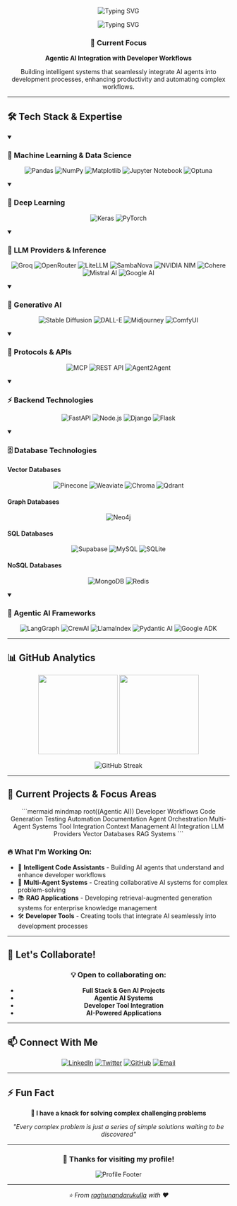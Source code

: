 <div align="center">

![Typing SVG](https://readme-typing-svg.demolab.com?font=Fira+Code&size=35&pause=1000&color=00D9FF&center=true&vCenter=true&width=800&lines=👋+Hi+there%2C+I'm+Raghu+Nandan+Erukulla!)

</div>

<div align="center">
  
![Typing SVG](https://readme-typing-svg.demolab.com?font=Fira+Code&size=30&pause=1000&color=00D9FF&center=true&vCenter=true&width=600&lines=Generative+AI+Developer;Agentic+AI+Specialist;Full+Stack+Developer;AI+Integration+Expert)

</div>

<div align="center">

### 🎯 Current Focus
**Agentic AI Integration with Developer Workflows**

Building intelligent systems that seamlessly integrate AI agents into development processes, enhancing productivity and automating complex workflows.

</div>

---

## 🛠️ Tech Stack & Expertise

<details open>
<summary><h3>🤖 Machine Learning & Data Science</h3></summary>

<div align="center">

![Pandas](https://img.shields.io/badge/pandas-%23150458.svg?style=for-the-badge&logo=pandas&logoColor=white)
![NumPy](https://img.shields.io/badge/numpy-%23013243.svg?style=for-the-badge&logo=numpy&logoColor=white)
![Matplotlib](https://img.shields.io/badge/Matplotlib-%23ffffff.svg?style=for-the-badge&logo=Matplotlib&logoColor=black)
![Jupyter Notebook](https://img.shields.io/badge/jupyter-%23FA0F00.svg?style=for-the-badge&logo=jupyter&logoColor=white)
![Optuna](https://img.shields.io/badge/Optuna-3776AB?style=for-the-badge&logo=python&logoColor=white)

</div>
</details>

<details open>
<summary><h3>🧠 Deep Learning</h3></summary>

<div align="center">

![Keras](https://img.shields.io/badge/Keras-%23D00000.svg?style=for-the-badge&logo=Keras&logoColor=white)
![PyTorch](https://img.shields.io/badge/PyTorch-%23EE4C2C.svg?style=for-the-badge&logo=PyTorch&logoColor=white)

</div>
</details>

<details open>
<summary><h3>🤖 LLM Providers & Inference</h3></summary>

<div align="center">

![Groq](https://img.shields.io/badge/Groq-FF6B35?style=for-the-badge&logo=groq&logoColor=white)
![OpenRouter](https://img.shields.io/badge/OpenRouter-1E40AF?style=for-the-badge&logo=openai&logoColor=white)
![LiteLLM](https://img.shields.io/badge/LiteLLM-000000?style=for-the-badge&logo=lightning&logoColor=white)
![SambaNova](https://img.shields.io/badge/SambaNova-FF6B6B?style=for-the-badge&logo=nvidia&logoColor=white)
![NVIDIA NIM](https://img.shields.io/badge/NVIDIA_NIM-76B900?style=for-the-badge&logo=nvidia&logoColor=white)
![Cohere](https://img.shields.io/badge/Cohere-39457E?style=for-the-badge&logo=cohere&logoColor=white)
![Mistral AI](https://img.shields.io/badge/Mistral_AI-FF7000?style=for-the-badge&logo=mistral&logoColor=white)
![Google AI](https://img.shields.io/badge/Google_AI-4285F4?style=for-the-badge&logo=google&logoColor=white)

</div>
</details>

<details open>
<summary><h3>🎨 Generative AI</h3></summary>

<div align="center">

![Stable Diffusion](https://img.shields.io/badge/Stable_Diffusion-FF6B6B?style=for-the-badge&logo=stability-ai&logoColor=white)
![DALL-E](https://img.shields.io/badge/DALL--E-412991?style=for-the-badge&logo=openai&logoColor=white)
![Midjourney](https://img.shields.io/badge/Midjourney-5865F2?style=for-the-badge&logo=discord&logoColor=white)
![ComfyUI](https://img.shields.io/badge/ComfyUI-4CAF50?style=for-the-badge&logo=ui&logoColor=white)

</div>
</details>

<details open>
<summary><h3>🔗 Protocols & APIs</h3></summary>

<div align="center">

![MCP](https://img.shields.io/badge/Model_Context_Protocol-E10098?style=for-the-badge&logo=protocol&logoColor=white)
![REST API](https://img.shields.io/badge/REST_API-61DAFB?style=for-the-badge&logo=api&logoColor=white)
![Agent2Agent](https://img.shields.io/badge/Agent2Agent-010101?style=for-the-badge&logo=network&logoColor=white)

</div>
</details>

<details open>
<summary><h3>⚡ Backend Technologies</h3></summary>

<div align="center">

![FastAPI](https://img.shields.io/badge/FastAPI-005571?style=for-the-badge&logo=fastapi)
![Node.js](https://img.shields.io/badge/node.js-6DA55F?style=for-the-badge&logo=node.js&logoColor=white)
![Django](https://img.shields.io/badge/django-%23092E20.svg?style=for-the-badge&logo=django&logoColor=white)
![Flask](https://img.shields.io/badge/flask-%23000.svg?style=for-the-badge&logo=flask&logoColor=white)

</div>
</details>

<details open>
<summary><h3>🗄️ Database Technologies</h3></summary>

#### Vector Databases
<div align="center">

![Pinecone](https://img.shields.io/badge/Pinecone-7C3AED?style=for-the-badge&logo=pinecone&logoColor=white)
![Weaviate](https://img.shields.io/badge/Weaviate-FA4D56?style=for-the-badge&logo=weaviate&logoColor=white)
![Chroma](https://img.shields.io/badge/Chroma-FF6B6B?style=for-the-badge&logo=chroma&logoColor=white)
![Qdrant](https://img.shields.io/badge/Qdrant-FF6B35?style=for-the-badge&logo=qdrant&logoColor=white)

</div>

#### Graph Databases
<div align="center">

![Neo4j](https://img.shields.io/badge/Neo4j-008CC1?style=for-the-badge&logo=neo4j&logoColor=white)

</div>

#### SQL Databases
<div align="center">

![Supabase](https://img.shields.io/badge/Supabase-3ECF8E?style=for-the-badge&logo=supabase&logoColor=white)
![MySQL](https://img.shields.io/badge/mysql-%2300f.svg?style=for-the-badge&logo=mysql&logoColor=white)
![SQLite](https://img.shields.io/badge/sqlite-%2307405e.svg?style=for-the-badge&logo=sqlite&logoColor=white)

</div>

#### NoSQL Databases
<div align="center">

![MongoDB](https://img.shields.io/badge/MongoDB-%234ea94b.svg?style=for-the-badge&logo=mongodb&logoColor=white)
![Redis](https://img.shields.io/badge/redis-%23DD0031.svg?style=for-the-badge&logo=redis&logoColor=white)

</div>
</details>

<details open>
<summary><h3>🤖 Agentic AI Frameworks</h3></summary>

<div align="center">

![LangGraph](https://img.shields.io/badge/LangGraph-F5A623?style=for-the-badge&logo=langchain&logoColor=white)
![CrewAI](https://img.shields.io/badge/CrewAI-4F46E5?style=for-the-badge&logo=crew&logoColor=white)
![LlamaIndex](https://img.shields.io/badge/LlamaIndex-FFB300?style=for-the-badge&logo=llama&logoColor=white)
![Pydantic AI](https://img.shields.io/badge/Pydantic_AI-0D9488?style=for-the-badge&logo=pydantic&logoColor=white)
![Google ADK](https://img.shields.io/badge/Google_ADK-4285F4?style=for-the-badge&logo=google&logoColor=white)

</div>
</details>

---

## 📊 GitHub Analytics

<div align="center">
  
<img height="180em" src="https://github-readme-stats.vercel.app/api?username=raghunandarukulla&show_icons=true&theme=tokyonight&include_all_commits=true&count_private=true"/>
<img height="180em" src="https://github-readme-stats.vercel.app/api/top-langs/?username=raghunandarukulla&layout=compact&langs_count=8&theme=tokyonight"/>

</div>

<div align="center">
  
![GitHub Streak](https://github-readme-streak-stats.herokuapp.com/?user=raghunandarukulla&theme=tokyonight)

</div>

---

## 🎯 Current Projects & Focus Areas

<div align="center">

\`\`\`mermaid
mindmap
  root((Agentic AI))
    Developer Workflows
      Code Generation
      Testing Automation
      Documentation
    Agent Orchestration
      Multi-Agent Systems
      Tool Integration
      Context Management
    AI Integration
      LLM Providers
      Vector Databases
      RAG Systems
\`\`\`

</div>

### 🔥 What I'm Working On:
- 🤖 **Intelligent Code Assistants** - Building AI agents that understand and enhance developer workflows
- 🔄 **Multi-Agent Systems** - Creating collaborative AI systems for complex problem-solving
- 📚 **RAG Applications** - Developing retrieval-augmented generation systems for enterprise knowledge management
- 🛠️ **Developer Tools** - Creating tools that integrate AI seamlessly into development processes

---

## 🤝 Let's Collaborate!

<div align="center">

### 💡 Open to collaborating on:
- **Full Stack & Gen AI Projects**
- **Agentic AI Systems**
- **Developer Tool Integration**
- **AI-Powered Applications**

</div>

---

## 📫 Connect With Me

<div align="center">

[![LinkedIn](https://img.shields.io/badge/LinkedIn-0077B5?style=for-the-badge&logo=linkedin&logoColor=white)](https://linkedin.com/in/raghunandarukulla)
[![Twitter](https://img.shields.io/badge/Twitter-1DA1F2?style=for-the-badge&logo=twitter&logoColor=white)](https://twitter.com/raghunandarukulla)
[![GitHub](https://img.shields.io/badge/GitHub-100000?style=for-the-badge&logo=github&logoColor=white)](https://github.com/raghunandarukulla)
[![Email](https://img.shields.io/badge/Email-D14836?style=for-the-badge&logo=gmail&logoColor=white)](mailto:raghunandarukulla@gmail.com)

</div>

---

## ⚡ Fun Fact

<div align="center">
  
**🧩 I have a knack for solving complex challenging problems**

*"Every complex problem is just a series of simple solutions waiting to be discovered"*

</div>

---

<div align="center">

### 🙏 Thanks for visiting my profile!

![Profile Footer](https://capsule-render.vercel.app/api?type=waving&color=gradient&height=100&section=footer&text=Happy%20Coding!&fontSize=16&fontColor=fff)

</div>

---

<div align="center">
  <i>⭐ From <a href="https://github.com/raghunandarukulla">raghunandarukulla</a> with ❤️</i>
</div>
